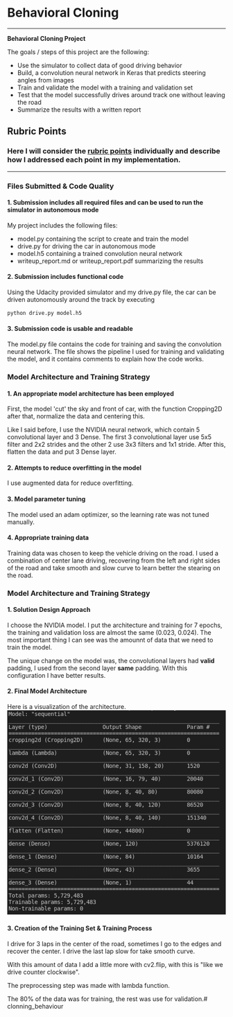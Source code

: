 # **Behavioral Cloning** 

---

**Behavioral Cloning Project**

The goals / steps of this project are the following:
* Use the simulator to collect data of good driving behavior
* Build, a convolution neural network in Keras that predicts steering angles from images
* Train and validate the model with a training and validation set
* Test that the model successfully drives around track one without leaving the road
* Summarize the results with a written report


[//]: # (Image References)

[image1]: ./model_summary.png "Model Visualization"
[image2]: ./examples/placeholder.png "Grayscaling"
[image3]: ./examples/placeholder_small.png "Recovery Image"
[image4]: ./examples/placeholder_small.png "Recovery Image"
[image5]: ./examples/placeholder_small.png "Recovery Image"
[image6]: ./examples/placeholder_small.png "Normal Image"
[image7]: ./examples/placeholder_small.png "Flipped Image"


## Rubric Points
### Here I will consider the [rubric points](https://review.udacity.com/#!/rubrics/432/view) individually and describe how I addressed each point in my implementation.  

---
### Files Submitted & Code Quality

#### 1. Submission includes all required files and can be used to run the simulator in autonomous mode

My project includes the following files:
* model.py containing the script to create and train the model
* drive.py for driving the car in autonomous mode
* model.h5 containing a trained convolution neural network 
* writeup_report.md or writeup_report.pdf summarizing the results

#### 2. Submission includes functional code
Using the Udacity provided simulator and my drive.py file, the car can be driven autonomously around the track by executing 
```sh
python drive.py model.h5
```

#### 3. Submission code is usable and readable

The model.py file contains the code for training and saving the convolution neural network. The file shows the pipeline I used for training and validating the model, and it contains comments to explain how the code works.

### Model Architecture and Training Strategy

#### 1. An appropriate model architecture has been employed

First, the model 'cut' the sky and front of car, with the function Cropping2D after that, normalize the data and centering this.

Like I said before, I use the NVIDIA neural network, which contain 5 convolutional layer and 3 Dense. The first 3 convolutional layer use 5x5 filter and 2x2 strides and the other 2 use 3x3 filters and 1x1 stride. After this, flatten the data and put 3 Dense layer.

#### 2. Attempts to reduce overfitting in the model

I use augmented data for reduce overfitting.

#### 3. Model parameter tuning

The model used an adam optimizer, so the learning rate was not tuned manually.

#### 4. Appropriate training data

Training data was chosen to keep the vehicle driving on the road. I used a combination of center lane driving, recovering from the left and right sides of the road and take smooth and slow curve to learn better the stearing on  the road.

### Model Architecture and Training Strategy

#### 1. Solution Design Approach

I choose the NVIDIA model. I put the architecture and training for 7 epochs, the training and validation loss are almost the same (0.023, 0.024).  The most important thing I can see was the amounnt of data that we need to train the model. 

The unique change on the model was, the convolutional layers had __valid__ padding, I used from the second layer __same__ padding. With this configuration I have better results.



#### 2. Final Model Architecture

Here is a visualization of the architecture.
![alt text][image1]

#### 3. Creation of the Training Set & Training Process

I drive for 3 laps in the center of the road, sometimes I go to the edges and recover the center. I drive the last lap slow for take smooth curve.

With this amount of data I add a little more with cv2.flip, with this is "like we drive counter clockwise". 

The preprocessing step was made with lambda function.

The 80% of the data was for training, the rest was use for validation.# clonning_behaviour
